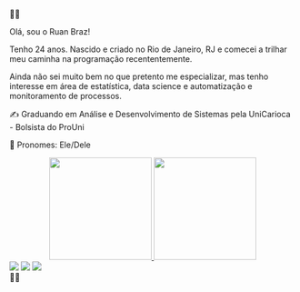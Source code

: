 🚩🏴

Olá, sou o Ruan Braz!

Tenho 24 anos. Nascido e criado no Rio de Janeiro, RJ e comecei a trilhar meu caminha na programação recententemente.

Ainda não sei muito bem no que pretento me especializar, mas tenho interesse em área de estatística, data science e automatização e monitoramento de processos.

✍ Graduando em Análise e Desenvolvimento de Sistemas pela UniCarioca - Bolsista do ProUni

🙂 Pronomes: Ele/Dele

<div align="center">
  <a href="https://github.com/brazruan">
  <img height="180em" src="https://github-readme-stats.vercel.app/api?username=brazruan&show_icons=true&theme=tokyonight&include_all_commits=true&count_private=true"/>
  <img height="180em" src="https://github-readme-stats.vercel.app/api/top-langs/?username=brazruan&layout=compact&langs_count=7&theme=tokyonight"/>
</div>

<div>
  <a href = "mailto:ruanbrazdearaujo@gmail.com"><img src="https://img.shields.io/badge/-Gmail-%23333?style=for-the-badge&logo=gmail&logoColor=white" target="_blank"></a>
  <a href="https://www.linkedin.com/in/ruan-braz" target="_blank"><img src="https://img.shields.io/badge/-LinkedIn-%230077B5?style=for-the-badge&logo=linkedin&logoColor=white" target="_blank"></a>   
  <a href="https://t.me/RBraz" target="_blank"> <img src="https://img.shields.io/badge/Telegram-2CA5E0?style=for-the-badge&logo=telegram&logoColor=white" target="_blank"></a>
</div
  
🚩🏴
